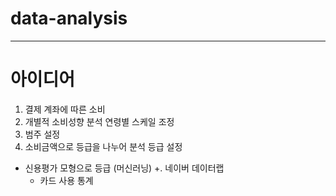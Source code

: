 # data-analysis
---
# 아이디어
1. 결제 계좌에 따른 소비
2. 개별적 소비성향 분석
연령별
스케일 조정
3. 범주 설정
4. 소비금액으로 등급을 나누어 분석
등급 설정 
- 신용평가 모형으로 등급 (머신러닝) 
+. 네이버 데이터랩
	- 카드 사용 통계
